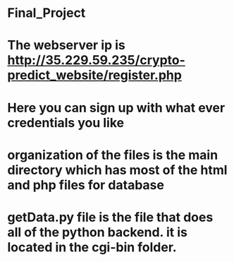 # Final_Project
# The webserver ip is http://35.229.59.235/crypto-predict_website/register.php
# Here you can sign up with what ever credentials you like
# organization of the files is the main directory which has most of the html and php files for database
# getData.py file is the file that does all of the python backend. it is located in the cgi-bin folder.

